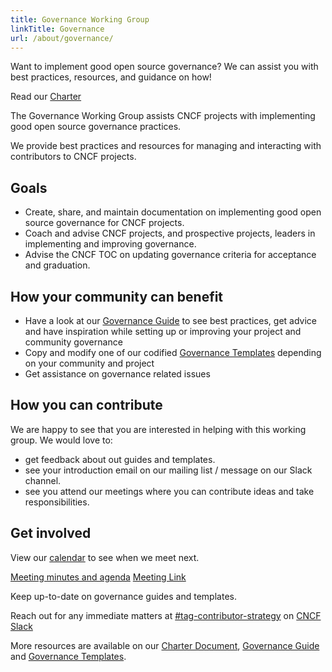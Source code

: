 ```yaml
---
title: Governance Working Group
linkTitle: Governance
url: /about/governance/
---
```


<!-- {{% blocks/lead color="primary" align="left" %}} -->

Want to implement good open source governance? We can assist you with best practices, resources, and guidance on how!

Read our [Charter](https://github.com/cncf/tag-contributor-strategy/blob/main/governance/README.md)

<!-- {{% /blocks/lead %}} -->

<div class="section-group">

<!-- {{% blocks/section color="dark" %}} -->

The Governance Working Group assists CNCF projects with implementing good open source governance practices.

We provide best practices and resources for managing and interacting with contributors to CNCF projects.
<!-- {{% /blocks/section %}} -->

</div>

<div class="section-group">

<!-- {{% blocks/section color="secondary" %}} -->

## Goals

<div class="text-left">

* Create, share, and maintain documentation on implementing good open source governance for CNCF projects.
* Coach and advise CNCF projects, and prospective projects, leaders in implementing and improving governance.
* Advise the CNCF TOC on updating governance criteria for acceptance and graduation.

</div>

<!-- {{% /blocks/section %}} -->

</div>

<div class="section-group">
<!-- {{< blocks/section color="primary" >}} -->

## How your community can benefit

<div class="text-left">

* Have a look at our [Governance Guide](/maintainers/governance/) to see best practices, get advice and have inspiration while setting up or improving your project and community governance
* Copy and modify one of our codified [Governance Templates](/maintainers/templates/governance-intro/) depending on your community and project
* Get assistance on governance related issues

</div>

<!-- {{% /blocks/section %}} -->
</div>

<div class="section-group">
<!-- {{< blocks/section color="primary" >}} -->

## How you can contribute

<div class="text-left">

We are happy to see that you are interested in helping with this working group. We would love to:

* get feedback about out guides and templates.
* see your introduction email on our mailing list / message on our Slack channel.
* see you attend our meetings where you can contribute ideas and take responsibilities.

</div>

<!-- {{% /blocks/section %}} -->
</div>

<div class="section-group">

## Get involved

<!-- {{< blocks/section color="primary" >}} -->

<!-- {{% blocks/feature title="Meetings" icon="fas fa-video" %}} -->

<div>

View our [calendar](https://tockify.com/cncf.public.events/monthly?search=Governance+WG) to see when we meet next.

<a href="https://docs.google.com/document/d/1P9tQgCM6OwDHd1F8UnWuauL4KDVTMTp49_n64_w8nrs/edit#">Meeting minutes and agenda</a>
<a href="https://zoom.us/my/cncftagcontributorstrategy?pwd=TnI0WU9Eb2I1RlRWdkl1R0k1WkZXUT09">Meeting Link</a>

</div>
<!-- {{% /blocks/feature %}} -->

<!-- {{% blocks/feature icon="fas fa-envelope" title="Mailing List"
url="https://lists.cncf.io/g/cncf-tag-contributor-strategy" url_text="Sign Up"
%}} -->
Keep up-to-date on governance guides and templates.

<!-- {{% /blocks/feature %}} -->
<!-- {{< /blocks/section >}} -->

<!-- {{< blocks/section color="gray-300" >}} -->

<!-- {{% blocks/feature title="Slack" icon="fab fa-slack" %}} -->
Reach out for any immediate matters at [#tag-contributor-strategy](https://cloud-native.slack.com/archives/CT6CWS1JN) on [CNCF Slack](https://slack.cncf.io)

<!-- {{% /blocks/feature %}} -->

<!-- {{% blocks/feature icon="fas fa-info" title="Find out more" %}} -->
More resources are available on our [Charter Document](https://github.com/cncf/tag-contributor-strategy/blob/main/governance/README.md), [Governance Guide](/maintainers/governance/) and [Governance Templates](/maintainers/templates/governance-intro/).
<!-- {{% /blocks/feature %}} -->

<!-- {{< /blocks/section >}} -->

</div>
